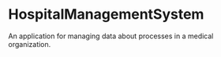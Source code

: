 # HospitalManagementSystem
An application for managing data about processes in a medical organization.
